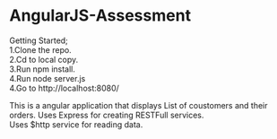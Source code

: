 # AngularJS-Assessment


Getting Started;  
1.Clone the repo.  
2.Cd to local copy.  
3.Run npm install.  
4.Run node server.js  
4.Go to http://localhost:8080/  
 
This is a angular application that displays List of coustomers and their orders.
Uses Express for creating RESTFull services.   
Uses $http service for reading data.


